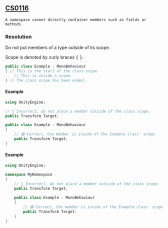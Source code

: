 ## [CS0116](https://learn.microsoft.com/en-us/dotnet/csharp/language-reference/compiler-messages/cs0116)

```
A namespace cannot directly container members such as fields or methods
```

### Resolution
Do not put members of a type outside of its scope.

Scope is denoted by curly braces <kbd>{</kbd> <kbd>}</kbd>.
```csharp
public class Example : MonoBehaviour
{ // This is the start of the class scope.
    // This is inside a scope.
} // The class scope has been ended.
```

#### Example
```csharp
using UnityEngine;

// 🔴 Incorrect, do not place a member outside of the class scope.
public Transform Target;

public class Example : MonoBehaviour
{
    // 🟢 Correct, the member is inside of the Example class' scope.
    public Transform Target;
}
```

#### Example
```csharp
using UnityEngine;

namespace MyNamespace
{
    // 🔴 Incorrect, do not place a member outside of the class scope.
    public Transform Target;
    
    public class Example : MonoBehaviour
    {
        // 🟢 Correct, the member is inside of the Example class' scope.
        public Transform Target;
    }
}
```